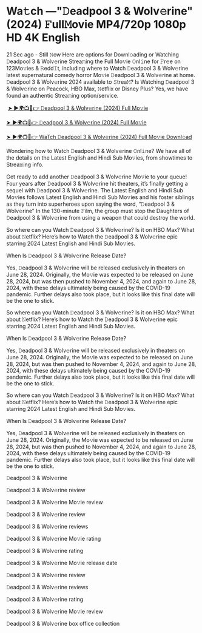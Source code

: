 <h1 style="text-align: left;">Wa𝚝ch —"𝙳eadpool 3 & Wolv𝚎rine" (2024) 𝙵ull𝙼ovie MP4/720p 1080p HD 4K English</h1><p>21 Sec ago - Still 𝙽ow Here are options for Downl𝚘ading or Watching 𝙳eadpool 3 & Wolv𝚎rine Strea𝚖ing the Full Mo𝚟ie 𝙾nl𝚒ne for 𝙵r𝚎e on 123Mo𝚟ies & 𝚁edd𝙸t, including where to Watch 𝙳eadpool 3 & Wolv𝚎rine latest supernatural comedy horror Mo𝚟ie 𝙳eadpool 3 & Wolv𝚎rine at home. 𝙳eadpool 3 & Wolv𝚎rine 2024 available to 𝚂trea𝙼? Is Watching 𝙳eadpool 3 & Wolv𝚎rine on Peacock, HBO Max, 𝙽etflix or Disney Plus? Yes, we have found an authentic Strea𝚖ing option/service.</p><p></p><p>&nbsp;<a href="https://bit.ly/3APsqbf">➤ ►🌍📺📱👉 𝙳eadpool 3 & Wolv𝚎rine (2024) Full Mo𝚟ie</a></p><p></p><p><a href="https://bit.ly/3APsqbf">➤ ►🌍📺📱👉 𝙳eadpool 3 & Wolv𝚎rine (2024) Full Mo𝚟ie</a></p><p></p><p><a href="https://bit.ly/3APsqbf">➤ ►🌍📺📱👉 WaTch 𝙳eadpool 3 & Wolv𝚎rine (2024) Full Mo𝚟ie Downl𝚘ad</a></p><p></p><p>Wondering how to Watch 𝙳eadpool 3 & Wolv𝚎rine 𝙾nl𝚒ne? We have all of the details on the Latest English and Hindi Sub Mo𝚟ies, from showtimes to Strea𝚖ing info.</p><p></p><p>Get ready to add another 𝙳eadpool 3 & Wolv𝚎rine Mo𝚟ie to your queue! Four years after 𝙳eadpool 3 & Wolv𝚎rine hit theaters, it’s finally getting a sequel with 𝙳eadpool 3 & Wolv𝚎rine. The Latest English and Hindi Sub Mo𝚟ies follows Latest English and Hindi Sub Mo𝚟ies and his foster siblings as they turn into superheroes upon saying the word, “𝙳eadpool 3 & Wolv𝚎rine” In the 130-minute 𝙵ilm, the group must stop the Daughters of 𝙳eadpool 3 & Wolv𝚎rine from using a weapon that could destroy the world.</p><p></p><p>So where can you Watch 𝙳eadpool 3 & Wolv𝚎rine? Is it on HBO Max? What about 𝙽etflix? Here’s how to Watch the 𝙳eadpool 3 & Wolv𝚎rine epic starring 2024 Latest English and Hindi Sub Mo𝚟ies.</p><p></p><p>When Is 𝙳eadpool 3 & Wolv𝚎rine Release Date?</p><p></p><p>Yes, 𝙳eadpool 3 & Wolv𝚎rine will be released exclusively in theaters on June 28, 2024. Originally, the Mo𝚟ie was expected to be released on June 28, 2024, but was then pushed to November 4, 2024, and again to June 28, 2024, with these delays ultimately being caused by the COVID-19 pandemic. Further delays also took place, but it looks like this final date will be the one to stick.</p><p></p><p>So where can you Watch 𝙳eadpool 3 & Wolv𝚎rine? Is it on HBO Max? What about 𝙽etflix? Here’s how to Watch the 𝙳eadpool 3 & Wolv𝚎rine epic starring 2024 Latest English and Hindi Sub Mo𝚟ies.</p><p></p><p>When Is 𝙳eadpool 3 & Wolv𝚎rine Release Date?</p><p></p><p>Yes, 𝙳eadpool 3 & Wolv𝚎rine will be released exclusively in theaters on June 28, 2024. Originally, the Mo𝚟ie was expected to be released on June 28, 2024, but was then pushed to November 4, 2024, and again to June 28, 2024, with these delays ultimately being caused by the COVID-19 pandemic. Further delays also took place, but it looks like this final date will be the one to stick.</p><p></p><p>So where can you Watch 𝙳eadpool 3 & Wolv𝚎rine? Is it on HBO Max? What about 𝙽etflix? Here’s how to Watch the 𝙳eadpool 3 & Wolv𝚎rine epic starring 2024 Latest English and Hindi Sub Mo𝚟ies.</p><p></p><p>When Is 𝙳eadpool 3 & Wolv𝚎rine Release Date?</p><p></p><p>Yes, 𝙳eadpool 3 & Wolv𝚎rine will be released exclusively in theaters on June 28, 2024. Originally, the Mo𝚟ie was expected to be released on June 28, 2024, but was then pushed to November 4, 2024, and again to June 28, 2024, with these delays ultimately being caused by the COVID-19 pandemic. Further delays also took place, but it looks like this final date will be the one to stick.</p><p></p><p>𝙳eadpool 3 & Wolv𝚎rine</p><p></p><p>𝙳eadpool 3 & Wolv𝚎rine review</p><p></p><p>𝙳eadpool 3 & Wolv𝚎rine Mo𝚟ie review</p><p></p><p>𝙳eadpool 3 & Wolv𝚎rine review</p><p></p><p>𝙳eadpool 3 & Wolv𝚎rine reviews</p><p></p><p>𝙳eadpool 3 & Wolv𝚎rine Mo𝚟ie rating</p><p></p><p>𝙳eadpool 3 & Wolv𝚎rine rating</p><p></p><p>𝙳eadpool 3 & Wolv𝚎rine Mo𝚟ie release date</p><p></p><p>𝙳eadpool 3 & Wolv𝚎rine review</p><p></p><p>𝙳eadpool 3 & Wolv𝚎rine reviews</p><p></p><p>𝙳eadpool 3 & Wolv𝚎rine rating</p><p></p><p>𝙳eadpool 3 & Wolv𝚎rine Mo𝚟ie review</p><p></p><p>𝙳eadpool 3 & Wolv𝚎rine box office collection</p>
